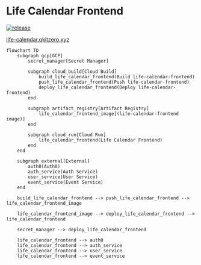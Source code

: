 # Life Calendar Frontend

[![release](https://img.shields.io/github/v/release/qkitzero/life-calendar-frontend?logo=github)](https://github.com/qkitzero/life-calencdar-frontend/releases)

[life-calendar.qkitzero.xyz](https://life-calendar.qkitzero.xyz)

```mermaid
flowchart TD
    subgraph gcp[GCP]
        secret_manager[Secret Manager]

        subgraph cloud_build[Cloud Build]
            build_life_calendar_frontend(Build life-calendar-frontend)
            push_life_calendar_frontend(Push life-calendar-frontend)
            deploy_life_calendar_frontend(Deploy life-calendar-frontend)
        end

        subgraph artifact_registry[Artifact Registry]
            life_calendar_frontend_image[(life-calendar-frontend image)]
        end

        subgraph cloud_run[Cloud Run]
            life_calendar_frontend(Life Calendar Frontend)
        end
    end

    subgraph external[External]
        auth0(Auth0)
        auth_service(Auth Service)
        user_service(User Service)
        event_service(Event Service)
    end

    build_life_calendar_frontend --> push_life_calendar_frontend --> life_calendar_frontend_image

    life_calendar_frontend_image --> deploy_life_calendar_frontend --> life_calendar_frontend

    secret_manager --> deploy_life_calendar_frontend

    life_calendar_frontend --> auth0
    life_calendar_frontend --> auth_service
    life_calendar_frontend --> user_service
    life_calendar_frontend --> event_service
```

